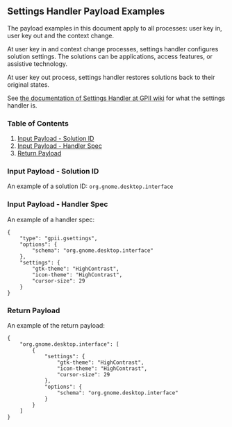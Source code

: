 ## Settings Handler Payload Examples

The payload examples in this document apply to all processes: user key in, user key out and the context change.

At user key in and context change processes, settings handler configures solution settings. The solutions can be applications, access features, or assistive technology.

At user key out process, settings handler restores solutions back to their original states.

See [the documentation of Settings Handler at GPII wiki](https://wiki.gpii.net/w/Settings_Handler) for what the settings handler is.

### Table of Contents
1. [Input Payload - Solution ID](#user-content-input-payload---solution-id)
2. [Input Payload - Handler Spec](#user-content-input-payload---handler-spec)
3. [Return Payload](#user-content-return-payload)

### Input Payload - Solution ID

An example of a solution ID: ```org.gnome.desktop.interface```

### Input Payload - Handler Spec

An example of a handler spec:
```
{
    "type": "gpii.gsettings",
    "options": {
        "schema": "org.gnome.desktop.interface"
    },
    "settings": {
        "gtk-theme": "HighContrast",
        "icon-theme": "HighContrast",
        "cursor-size": 29
    }
}
```

### Return Payload

An example of the return payload:
```
{
    "org.gnome.desktop.interface": [
        {
            "settings": {
                "gtk-theme": "HighContrast",
                "icon-theme": "HighContrast",
                "cursor-size": 29
            },
            "options": {
                "schema": "org.gnome.desktop.interface"
            }
        }
    ]
}
```
